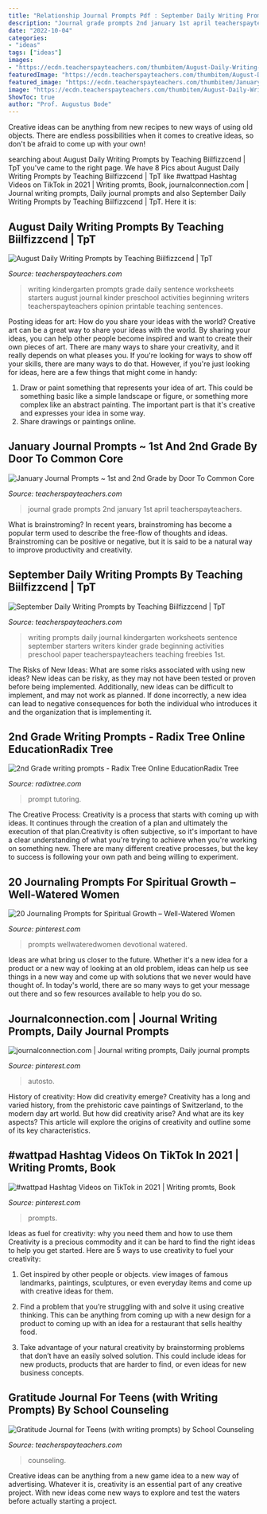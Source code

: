 ```yaml
---
title: "Relationship Journal Prompts Pdf : September Daily Writing Prompts By Teaching Biilfizzcend"
description: "Journal grade prompts 2nd january 1st april teacherspayteachers"
date: "2022-10-04"
categories:
- "ideas"
tags: ["ideas"]
images:
- "https://ecdn.teacherspayteachers.com/thumbitem/August-Daily-Writing-Journal-for-Beginning-Writers-2694670-1505852682/original-2694670-2.jpg"
featuredImage: "https://ecdn.teacherspayteachers.com/thumbitem/August-Daily-Writing-Journal-for-Beginning-Writers-2694670-1505852682/original-2694670-2.jpg"
featured_image: "https://ecdn.teacherspayteachers.com/thumbitem/January-Journal-Prompts-1st-and-2nd-Grade-1500873468/original-647249-3.jpg"
image: "https://ecdn.teacherspayteachers.com/thumbitem/August-Daily-Writing-Journal-for-Beginning-Writers-2694670-1505852682/original-2694670-2.jpg"
ShowToc: true
author: "Prof. Augustus Bode"
---
```



Creative ideas can be anything from new recipes to new ways of using old objects. There are endless possibilities when it comes to creative ideas, so don't be afraid to come up with your own!

	

		
searching about August Daily Writing Prompts by Teaching Biilfizzcend | TpT you've came to the right page. We have 8 Pics about August Daily Writing Prompts by Teaching Biilfizzcend | TpT like #wattpad Hashtag Videos on TikTok in 2021 | Writing promts, Book, journalconnection.com | Journal writing prompts, Daily journal prompts and also September Daily Writing Prompts by Teaching Biilfizzcend | TpT. Here it is:
		
    
## August Daily Writing Prompts By Teaching Biilfizzcend | TpT

<img loading=lazy src="https://ecdn.teacherspayteachers.com/thumbitem/August-Daily-Writing-Journal-for-Beginning-Writers-2694670-1505852682/original-2694670-2.jpg" onerror="this.onerror=null;this.src='https://tse3.mm.bing.net/th?id=OIP.qI97woLLK-zUEUShR4IhXwAAAA&amp;pid=15.1';" alt="August Daily Writing Prompts by Teaching Biilfizzcend | TpT">

_Source: teacherspayteachers.com_

>writing kindergarten prompts grade daily sentence worksheets starters august journal kinder preschool activities beginning writers teacherspayteachers opinion printable teaching sentences. 

	

Posting ideas for art: How do you share your ideas with the world?
Creative art can be a great way to share your ideas with the world. By sharing your ideas, you can help other people become inspired and want to create their own pieces of art. There are many ways to share your creativity, and it really depends on what pleases you. If you're looking for ways to show off your skills, there are many ways to do that. However, if you're just looking for ideas, here are a few things that might come in handy: 
1) Draw or paint something that represents your idea of art. This could be something basic like a simple landscape or figure, or something more complex like an abstract painting. The important part is that it's creative and expresses your idea in some way. 
2) Share drawings or paintings online.

    
## January Journal Prompts ~ 1st And 2nd Grade By Door To Common Core

<img loading=lazy src="https://ecdn.teacherspayteachers.com/thumbitem/January-Journal-Prompts-1st-and-2nd-Grade-1500873468/original-647249-3.jpg" onerror="this.onerror=null;this.src='https://tse2.mm.bing.net/th?id=OIP.q35-T_0d_iYzz2S8C3_qUwAAAA&amp;pid=15.1';" alt="January Journal Prompts ~ 1st and 2nd Grade by Door To Common Core">

_Source: teacherspayteachers.com_

>journal grade prompts 2nd january 1st april teacherspayteachers. 

	

What is brainstroming?
In recent years, brainstroming has become a popular term used to describe the free-flow of thoughts and ideas. Brainstroming can be positive or negative, but it is said to be a natural way to improve productivity and creativity.

    
## September Daily Writing Prompts By Teaching Biilfizzcend | TpT

<img loading=lazy src="https://ecdn.teacherspayteachers.com/thumbitem/September-Daily-Writing-Journal-for-Beginning-Writers-2723914-1506542301/original-2723914-2.jpg" onerror="this.onerror=null;this.src='https://tse2.mm.bing.net/th?id=OIP.LIci0JpKmmohFhYEWetMHwAAAA&amp;pid=15.1';" alt="September Daily Writing Prompts by Teaching Biilfizzcend | TpT">

_Source: teacherspayteachers.com_

>writing prompts daily journal kindergarten worksheets sentence september starters writers kinder grade beginning activities preschool paper teacherspayteachers teaching freebies 1st. 

	

The Risks of New Ideas: What are some risks associated with using new ideas?
New ideas can be risky, as they may not have been tested or proven before being implemented. Additionally, new ideas can be difficult to implement, and may not work as planned. If done incorrectly, a new idea can lead to negative consequences for both the individual who introduces it and the organization that is implementing it.

    
## 2nd Grade Writing Prompts - Radix Tree Online EducationRadix Tree

<img loading=lazy src="https://www.radixtree.com/wp-content/uploads/2015/07/what-makes-me-smile-writing-prompt.jpg" onerror="this.onerror=null;this.src='https://tse1.mm.bing.net/th?id=OIP.FqUJeGDqX0j83SSbA9u4bAAAAA&amp;pid=15.1';" alt="2nd Grade writing prompts - Radix Tree Online EducationRadix Tree">

_Source: radixtree.com_

>prompt tutoring. 

	

The Creative Process:
Creativity is a process that starts with coming up with ideas. It continues through the creation of a plan and ultimately the execution of that plan.Creativity is often subjective, so it's important to have a clear understanding of what you're trying to achieve when you're working on something new. There are many different creative processes, but the key to success is following your own path and being willing to experiment.

    
## 20 Journaling Prompts For Spiritual Growth – Well-Watered Women

<img loading=lazy src="https://i.pinimg.com/originals/a0/70/a8/a070a8df5e10e59515e78dfe307780c7.jpg" onerror="this.onerror=null;this.src='https://tse2.mm.bing.net/th?id=OIP.g2PqLSUQQ86hpe-8NH3_-QHaNK&amp;pid=15.1';" alt="20 Journaling Prompts for Spiritual Growth – Well-Watered Women">

_Source: pinterest.com_

>prompts wellwateredwomen devotional watered. 

	

Ideas are what bring us closer to the future. Whether it's a new idea for a product or a new way of looking at an old problem, ideas can help us see things in a new way and come up with solutions that we never would have thought of. In today's world, there are so many ways to get your message out there and so few resources available to help you do so.

    
## Journalconnection.com | Journal Writing Prompts, Daily Journal Prompts

<img loading=lazy src="https://i.pinimg.com/736x/66/d5/84/66d58494e8eb648f7e937cacb89af7f1.jpg" onerror="this.onerror=null;this.src='https://tse4.mm.bing.net/th?id=OIP.eVKEQwy2EHXjz_VMGthcUQHaLG&amp;pid=15.1';" alt="journalconnection.com | Journal writing prompts, Daily journal prompts">

_Source: pinterest.com_

>autosto. 

	

History of creativity: How did creativity emerge?
Creativity has a long and varied history, from the prehistoric cave paintings of Switzerland, to the modern day art world. But how did creativity arise? And what are its key aspects? This article will explore the origins of creativity and outline some of its key characteristics.

    
## #wattpad Hashtag Videos On TikTok In 2021 | Writing Promts, Book

<img loading=lazy src="https://i.pinimg.com/736x/67/a5/39/67a539bc5a05012985c22883510962cf.jpg" onerror="this.onerror=null;this.src='https://tse1.mm.bing.net/th?id=OIP.OXpEmkR7RM7zWQqUw_pzlAHaNK&amp;pid=15.1';" alt="#wattpad Hashtag Videos on TikTok in 2021 | Writing promts, Book">

_Source: pinterest.com_

>prompts. 

	

Ideas as fuel for creativity: why you need them and how to use them
Creativity is a precious commodity and it can be hard to find the right ideas to help you get started. Here are 5 ways to use creativity to fuel your creativity:
1. Get inspired by other people or objects. view images of famous landmarks, paintings, sculptures, or even everyday items and come up with creative ideas for them.

2. Find a problem that you’re struggling with and solve it using creative thinking. This can be anything from coming up with a new design for a product to coming up with an idea for a restaurant that sells healthy food.

3. Take advantage of your natural creativity by brainstorming problems that don’t have an easily solved solution. This could include ideas for new products, products that are harder to find, or even ideas for new business concepts.


    
## Gratitude Journal For Teens (with Writing Prompts) By School Counseling

<img loading=lazy src="https://ecdn.teacherspayteachers.com/thumbitem/Gratitude-Journal-for-Teens-with-writing-prompts--4942988-1625848456/original-4942988-3.jpg" onerror="this.onerror=null;this.src='https://tse4.mm.bing.net/th?id=OIP.2zuCCRv-dJJqdFBnMKdp3QAAAA&amp;pid=15.1';" alt="Gratitude Journal for Teens (with writing prompts) by School Counseling">

_Source: teacherspayteachers.com_

>counseling. 

	

Creative ideas can be anything from a new game idea to a new way of advertising. Whatever it is, creativity is an essential part of any creative project. With new ideas come new ways to explore and test the waters before actually starting a project.

